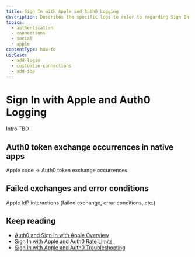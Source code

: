 ```yaml
---
title: Sign In with Apple and Auth0 Logging
description: Describes the specific logs to refer to regarding Sign In with Apple connection to Auth0.
topics:
  - authentication
  - connections
  - social
  - apple
contentType: how-to
useCase:
  - add-login
  - customize-connections
  - add-idp
---
```

# Sign In with Apple and Auth0 Logging

Intro TBD

## Auth0 token exchange occurrences in native apps

Apple code -> Auth0 token exchange occurrences

## Failed exchanges and error conditions

Apple IdP interactions (failed exchange, error conditions, etc.)

## Keep reading

* [Auth0 and Sign In with Apple Overview](/connections/social/apple)
* [Sign In with Apple and Auth0 Rate Limits](/connections/social/apple/references/siwa-rate-limits)
* [Sign In with Apple and Auth0 Troubleshooting](/connections/social/apple/references/siwa-troubleshooting)
